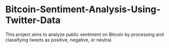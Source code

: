 # Bitcoin-Sentiment-Analysis-Using-Twitter-Data
This project aims to analyze public sentiment on Bitcoin by processing and classifying tweets as positive, negative, or neutral.
